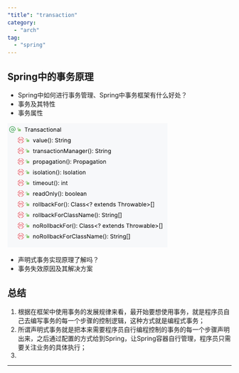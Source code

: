 ```yaml
---
"title": "transaction"
category:
  - "arch"
tag:
  - "spring"
---
```



## Spring中的事务原理

- Spring中如何进行事务管理、Spring中事务框架有什么好处？
- 事务及其特性
- 事务属性 

![](./images/2023-10-24-18-18-18.png)

- 声明式事务实现原理了解吗？
- 事务失效原因及其解决方案


## 总结

1. 根据在框架中使用事务的发展规律来看，最开始要想使用事务，就是程序员自己去编写事务的每一个步骤的控制逻辑，这种方式就是编程式事务；
2. 所谓声明式事务就是把本来需要程序员自行编程控制的事务的每一个步骤声明出来，之后通过配置的方式给到Spring，让Spring容器自行管理，程序员只需要关注业务的具体执行；
3. 



---
<br /><br /><br />
